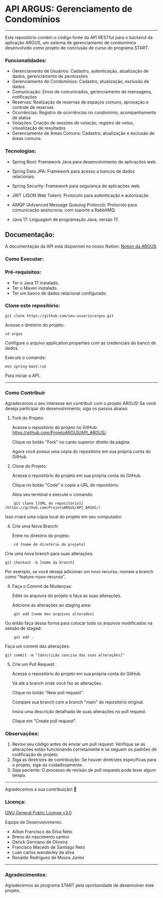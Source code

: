 # API ARGUS: Gerenciamento de Condomínios
---------------------------------------------------------------------------------------------------------------------------------------------------------------------------------------------------------

Este repositório contém o código fonte da API RESTful para o backend da aplicação ARGUS, um sistema de gerenciamento de condomínios desenvolvido como projeto de conclusão de curso do programa START.

### Funcionalidades:

- Gerenciamento de Usuários: Cadastro, autenticação, atualização de dados, gerenciamento de permissões
- Gerenciamento de Condomínios: Cadastro, atualização, exclusão de dados
- Comunicação: Envio de comunicados, gerenciamento de mensagens, notificações
- Reservas: Realização de reservas de espaços comuns, aprovação e controle de reservas
- Ocorrências: Registro de ocorrências no condomínio, acompanhamento de status
- Votações: Criação de sessões de votação, registro de votos, visualização de resultados
- Gerenciamento de Áreas Comuns: Cadastro, atualização e exclusão de áreas comuns.

### Tecnologias:

- Spring Boot: Framework Java para desenvolvimento de aplicações web.

- Spring Data JPA: Framework para acesso a bancos de dados relacionais.

- Spring Security: Framework para segurança de aplicações web.

- JWT (JSON Web Token): Protocolo para autenticação e autorização

- AMQP (Advanced Message Queuing Protocol): Protocolo para comunicação assíncrona, com suporte a RabbitMQ.

- Java 17: Linguagem de programação Java, versão 17.

## Documentação:

A documentação da API está disponível no nosso Notion: [Notion da ARGUS](https://www.notion.so/ARGUS-Memorial-de-Desenvolvimento-1135144534ed804b81bcf1912b0613e7?pvs=4)


### Como Executar:

### Pré-requisitos:

- Ter o Java 17 instalado.
- Ter o Maven instalado.
- Ter um banco de dados relacional configurado.

### Clone este repositório:

          
    git clone https://github.com/seu-usuario/argus.git

        

Acesse o diretório do projeto:

```
cd argus
```


Configure o arquivo application.properties com as credenciais do banco de dados.

Execute o comando:

```
mvn spring-boot:run
```

Para iniciar a API.

-------------------------------------------------------------------------------------------------------------------------

### Como Contribuir

Agradecemos o seu interesse em contribuir com o projeto ARGUS! Se você deseja participar do desenvolvimento, siga os passos abaixo:

1. Fork do Projeto:

    Acesse o repositório do projeto no GitHub: https://github.com/ProjetoARGUS/API_ARGUS/.

    Clique no botão "Fork" no canto superior direito da página.

    Agora você possui uma cópia do repositório em sua própria conta do GitHub.

2. Clone do Projeto:

    Acesse o repositório do projeto em sua própria conta do GitHub.

    Clique no botão "Code" e copie a URL do repositório.

    Abra seu terminal e execute o comando:
   
```
    git clone [[URL do repositório]](https://github.com/ProjetoARGUS/API_ARGUS/)
```

Isso criará uma cópia local do projeto em seu computador.

4. Crie uma Nova Branch:

    Entre no diretório do projeto:

```
    cd [nome do diretório do projeto]
```

Crie uma nova branch para suas alterações:

```
git checkout -b [nome da branch]
```
    

Por exemplo, se você deseja adicionar um novo recurso, nomeie a branch como "feature-novo-recurso".

4. Faça o Commit de Mudanças:

    Edite os arquivos do projeto e faça as suas alterações.

    Adicione as alterações ao staging area:

```
    git add [nome dos arquivos alterados]
```

Ou então faça dessa forma para colocar todo os arquivos modificados na sessão de staged:

```
    git add .
```

Faça um commit das alterações:

```
git commit -m "[descrição concisa das suas alterações]"
```

   

5. Crie um Pull Request:

    Acesse o repositório do projeto em sua própria conta do GitHub.

    Vá até a branch onde você fez as alterações.

    Clique no botão "New pull request".

    Compare sua branch com a branch "main" do repositório original.

    Insira uma descrição detalhada de suas alterações no pull request.

    Clique em "Create pull request".

### Observações:

1. Revise seu código antes de enviar um pull request: Verifique se as alterações estão funcionando corretamente e se seguem os padrões de codificação do projeto.
2. Siga as diretrizes de contribuição: Se houver diretrizes específicas para o projeto, siga-as cuidadosamente.
3. Seja paciente: O processo de revisão de pull requests pode levar algum tempo.

---------------------------------------------------------------------------------------------------------------------------------------------------------------------------


Agradecemos a sua contribuição! 🎉

### Licença:

[GNU General Public License v3.0](./LICENSE.md)

Equipe de Desenvolvimento:

- Ailton Francisco da Silva Neto
- Breno do nascimento santos 
- Derick Germano de Oliveira
- Francisco Macedo de Santiago Neto
- Luan carlos wanderley da silva 
- Ronaldo Rodrigues de Moura Júnior

---------------------------------------------------------------------------

### Agradecimentos:

Agradecemos ao programa START pela oportunidade de desenvolver este projeto.
